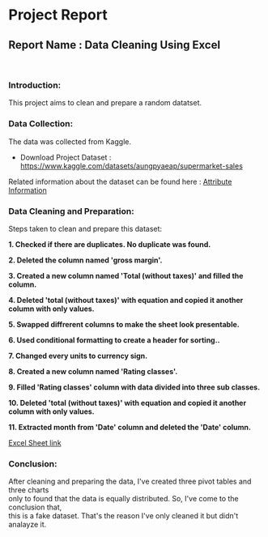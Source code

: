 # Project Report

## Report Name : Data Cleaning Using Excel
<br>

### Introduction:
This project aims to clean and prepare a random datatset.
<br>

### Data Collection:
The data was collected from Kaggle. <br>
* Download Project Dataset : <https://www.kaggle.com/datasets/aungpyaeap/supermarket-sales> <br>

Related information about the dataset can be found here : [Attribute Information](https://github.com/HasibulHayat/PortfolioProjects/blob/main/3.%20Data%20Cleaning%20Using%20Excel/Attribute%20Information.png)

### Data Cleaning and Preparation:
Steps taken to clean and prepare this dataset:

**1. Checked if there are duplicates. No duplicate was found.**

**2. Deleted the column named 'gross margin'.**

**3. Created a new column named 'Total (without taxes)' and filled the column.**

**4. Deleted 'total (without taxes)' with equation and copied it another column with only values.**

**5. Swapped diffrerent columns to make the sheet look presentable.**

**6. Used conditional formatting to create a header for sorting..**

**7. Changed every units to currency sign.**

**8. Created a new column named 'Rating classes'.**

**9. Filled 'Rating classes' column with data divided into three sub classes.**

**10. Deleted 'total (without taxes)' with equation and copied it another column with only values.**

**11. Extracted month from 'Date' column and deleted the 'Date' column.**

[Excel Sheet link](https://github.com/HasibulHayat/PortfolioProjects/blob/main/3.%20Data%20Cleaning%20Using%20Excel/Supermarket_Sales.xlsx)

### Conclusion:
After cleaning and preparing the data, I've created three pivot tables and three charts <br>
only to found that the data is equally distributed. So, I've come to the conclusion that, <br>
this is a fake dataset. That's the reason I've only cleaned it but didn't analayze it.
